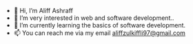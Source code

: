- 👋 Hi, I’m Aliff Ashraff
- 👀 I’m very interested in web and software development..
- 🌱 I’m currently learning the basics of software development.
- 📫 You can reach me via my email aliffzulkiffli97@gmail.com

<!---
aliffashraff/aliffashraff is a ✨ special ✨ repository because its `README.md` (this file) appears on your GitHub profile.
You can click the Preview link to take a look at your changes.
--->
